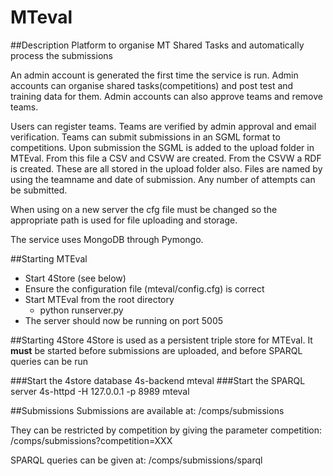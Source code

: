 # MTeval
##Description
Platform to organise MT Shared Tasks and automatically process the submissions

An admin account is generated the first time the service is run.
Admin accounts can organise shared tasks(competitions) and post test and training
data for them.
Admin accounts can also approve teams and remove teams.

Users can register teams. Teams are verified by admin approval and email
verification.
Teams can submit submissions in an SGML format to competitions.
Upon submission the SGML is added to the upload folder in MTEval.
From this file a CSV and CSVW are created.
From the CSVW a RDF is created.
These are all stored in the upload folder also.
Files are named by using the teamname and date of submission.
Any number of attempts can be submitted.

When using on a new server the cfg file must be changed so the appropriate path 
is used for file uploading and storage.

The service uses MongoDB through Pymongo. 

##Starting MTEval
* Start 4Store (see below)
* Ensure the configuration file (mteval/config.cfg) is correct
* Start MTEval from the root directory
  - python runserver.py 
* The server should now be running on port 5005

##Starting 4Store
4Store is used as a persistent triple store for MTEval. It **must** be started before submissions are uploaded, and before SPARQL queries can be run

###Start the 4store database
4s-backend mteval
###Start the SPARQL server
4s-httpd -H 127.0.0.1 -p 8989 mteval

##Submissions
Submissions are available at:
/comps/submissions

They can be restricted by competition by giving the parameter competition:
/comps/submissions?competition=XXX

SPARQL queries can be given at:
/comps/submissions/sparql